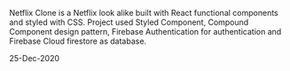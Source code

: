 Netflix Clone is a Netflix look alike built with React functional components and styled with CSS.
Project used Styled Component, Compound Component design pattern, Firebase Authentication for authentication and Firebase Cloud firestore as database.

25-Dec-2020